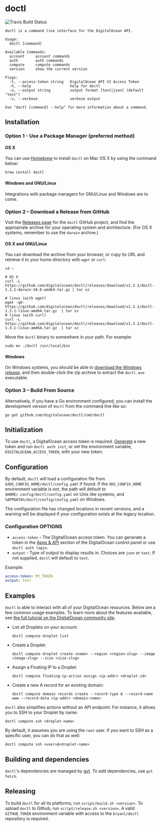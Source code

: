 # doctl

![Travis Build Status](https://travis-ci.org/bryanl/doit.svg?branch=master)

```
doctl is a command line interface for the DigitalOcean API.

Usage:
  doctl [command]

Available Commands:
  account     account commands
  auth        auth commands
  compute     compute commands
  version     show the current version

Flags:
  -t, --access-token string   DigitalOcean API V2 Access Token
  -h, --help                  help for doctl
  -o, --output string         output format [text|json] (default "text")
  -v, --verbose               verbose output

Use "doctl [command] --help" for more information about a command.
```

## Installation

### Option 1 - Use a Package Manager (preferred method)

#### OS X

You can use [Homebrew](http://brew.sh) to install `doctl` on Mac OS X by using the command below:

```
brew install doctl
```

#### Windows and GNU/Linux

Integrations with package managers for GNU/Linux and Windows are to come.

### Option 2 – Download a Release from GitHub

Visit the [Releases page][doctl-releases] for the `doctl` GitHub project, and find the appropriate archive for your operating system and architecture.  (For OS X systems, remember to use the `darwin` archive.)

#### OS X and GNU/Linux

You can download the archive from your browser, or copy its URL and retrieve it to your home directory with `wget` or `curl`:

```
cd ~

# OS X
curl -L https://github.com/digitalocean/doctl/releases/download/v1.3.1/doctl-1.3.1-darwin-10.6-amd64.tar.gz | tar xz

# linux (with wget)
wget -qO- https://github.com/digitalocean/doctl/releases/download/v1.3.1/doctl-1.3.1-linux-amd64.tar.gz  | tar xz
# linux (with curl)
curl -L https://github.com/digitalocean/doctl/releases/download/v1.3.1/doctl-1.3.1-linux-amd64.tar.gz  | tar xz
```

Move the `doctl` binary to somewhere in your path.  For example:

```
sudo mv ./doctl /usr/local/bin
```

#### Windows

On Windows systems, you should be able to [download the Windows release][windows-release], and then double-click the zip archive to extract the `doctl.exe` executable.

### Option 3 – Build From Source

Alternatively, if you have a Go environment configured, you can install the development version of `doctl` from the command line like so:

```
go get github.com/digitalocean/doctl/cmd/doctl
```

## Initialization

To use `doctl`, a DigitalOcean access token is required. [Generate](https://cloud.digitalocean.com/settings/api/tokens)
a new token and run `doctl auth init`, or set the environment variable, `DIGITALOCEAN_ACCESS_TOKEN`, with your new
token.

## Configuration

By default, `doctl` will load a configuration file from `$XDG_CONFIG_HOME/doctl/config.yaml` if found. If
the `XDG_CONFIG_HOME` environment variable is not, the path will default to `$HOME/.config/doctl/config.yaml` on
Unix like systems, and `%APPDATA%/doctl/config/config.yaml` on Windows.

The configuration file has changed locations in recent versions, and a warning will be displayed if your configuration
exists at the legacy location.

### Configuration OPTIONS

* `access-token` - The DigitalOcean access token. You can generate a token in the
[Apps & API](https://cloud.digitalocean.com/settings/applications) section of the DigitalOcean control panel or use
`doctl auth login`.
* `output` - Type of output to display results in. Choices are `json` or `text`. If not supplied, `doctl` will default
 to `text`.

Example:

```yaml
access-token: MY_TOKEN
output: text
```

## Examples

`doctl` is able to interact with all of your DigitalOcean resources. Below are a few common usage examples. To learn more about the features available, see [the full tutorial on the DigitalOcean community site][tutorial].

* List all Droplets on your account:

    `doctl compute droplet list`

* Create a Droplet:

    `doctl compute droplet create <name> --region <region-slug> --image <image-slug> --size <size-slug>`

* Assign a Floating IP to a Droplet:

    `doctl compute floating-ip-action assign <ip-addr> <droplet-id>`

* Create a new A record for an existing domain:

    `doctl compute domain records create --record-type A --record-name www --record-data <ip-addr> <domain-name>`

`doctl` also simplifies actions without an API endpoint. For instance, it allows you to SSH to your Droplet by name:

    doctl compute ssh <droplet-name>

By default, it assumes you are using the `root` user. If you want to SSH as a specific user, you can do that as well:

    doctl compute ssh <user>@<droplet-name>

## Building and dependencies

`doctl`'s dependencies are managed by [gvt](https://github.com/FiloSottile/gvt). To add dependencies, use `gvt fetch`.

## Releasing

To build `doctl` for all its platforms, run `script/build.sh <version>`. To upload `doctl` to Github,
run `script/release.sh <version>`. A valid `GITHUB_TOKEN` environment variable with access to the `bryanl/doctl`
repository is required.

[tutorial]: https://www.digitalocean.com/community/tutorials/how-to-use-doctl-the-official-digitalocean-command-line-client
[doctl-releases]: https://github.com/digitalocean/doctl/releases
[windows-release]: https://github.com/digitalocean/doctl/releases/download/v1.4.0/doctl-1.4.0-windows-4.0-amd64.zip
